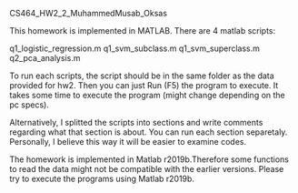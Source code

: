 CS464_HW2_2_MuhammedMusab_Oksas

This homework is implemented in MATLAB. There are 4 matlab scripts:

q1_logistic_regression.m
q1_svm_subclass.m
q1_svm_superclass.m
q2_pca_analysis.m

To run each scripts, the script should be in the same folder as the data provided for hw2.
Then you can just Run (F5) the program to execute. It takes some time to execute the program (might change depending on the pc specs).

Alternatively, I splitted the scripts into sections and write comments regarding what that section is about.
You can run each section separetaly. Personally, I believe this way it will be easier to examine codes.

The homework is implemented in Matlab r2019b.Therefore some functions to read the data might not be compatible with 
the earlier versions. Please try to execute the programs using Matlab r2019b. 
